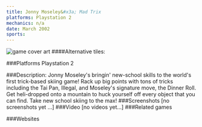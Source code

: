 ```yaml
---
title: Jonny Moseley&#x3a; Mad Trix
platforms: Playstation 2
mechanics: n/a
date: March 2002
sports: 
---
```

![game cover art](//images.igdb.com/igdb/image/upload/t_cover_big/r3wk2y2k98uffajgfuxf.jpg "Logo Title Text 1")
####Alternative tiles:

###Platforms
Playstation 2

###Description:
Jonny Moseley's bringin' new-school skills to the world's first trick-based skiing game! Rack up big points with tons of tricks including the Tai Pan, Illegal, and Moseley's signature move, the Dinner Roll. Get heli-dropped onto a mountain to huck yourself off every object that you can find. Take new school skiing to the max!
###Screenshots
[no screenshots yet ...]
###Video
[no videos yet...]
###Related games

###Websites

